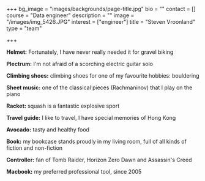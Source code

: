 +++
bg_image = "images/backgrounds/page-title.jpg"
bio = ""
contact = []
course = "Data engineer"
description = ""
image = "/images/img_5426.JPG"
interest = ["engineer"]
title = "Steven Vroonland"
type = "team"

+++

**Helmet:** Fortunately, I have never really needed it for gravel biking

**Plectrum:** I'm not afraid of a scorching electric guitar solo

**Climbing shoes:** climbing shoes for one of my favourite hobbies: bouldering

**Sheet music:** one of the classical pieces (Rachmaninov) that I play on the piano

**Racket:** squash is a fantastic explosive sport

**Travel guide:** I like to travel, I have special memories of Hong Kong

**Avocado:** tasty and healthy food

**Book:** my bookcase stands proudly in my living room, full of all kinds of fiction and non-fiction

**Controller:** fan of Tomb Raider, Horizon Zero Dawn and Assassin's Creed

**Macbook:** my preferred professional tool, since 2005
